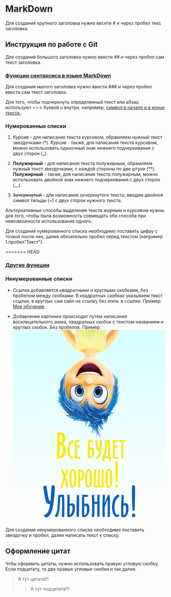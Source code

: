 # MarkDown 

Для создания крупного заголовка нужно ввсети # и через пробел текс заголовка.

## Инструкция по работе с Git 

Для создания большого заголовка нужно ввести ## и через пробел сам текст заголовка.

### <u> Функции синтаксиса в языке MarkDown </u>
 
Для создания малого заголовка нужно ввести ### и через пробел ввести сам текст заголовка.

Для того, чтобы подчеркнуть определенный текст или абзац используют <> с буквой u внутри, например, <u> символ в начале и в конце текста </u>.

### Нумерованные списки
1. *Курсив* - для написания текста курсивом, обрамляем нужный текст звездочками (*). _Курсив_ - также, для написания текста курсивом, можно использовать одиночный знак нижнего подчеркивания с двух сторон (_).

2. **Полужирный** - для написания текста полужирным, обрамляем нужный текст звездочками, с каждой стороны по две штуки (**).
 __Полужирный__ - также, для написания текста полужирным, можно использовать двойной знак нижнего подчеркивания с двух сторон (__).

3. ~~Зачеркнутый~~ - для написания зачеркнутого текста, вводим двойной символ тильды (~) с двух сторон нужного текста.

Альтернативные способы выделения текста жирным и курсивом нужны для того, чтобы была возможность совмещать оба способа при невозможности использования одного.

Для создания нумерованного списка необходимо поставить цифру с точкой после нее, далее обязательно пробел перед текстом (например 1.пробел"Текст").

<<<<<<< HEAD
### <u> Другие функции </u>
### Ненумерованные списки


* Ссылка добавляется квадратными и круглыми скобками, без пробелом между скобками. В квадратных скобках указываем текст ссылки, в круглых сам сайл на ссылку без www. в ссылке. Пример: [Мое обучение](https://gb.ru).

* Добавление картинки происходит путем написания восклицательного знака, квадратных скобок с текстом-названием и круглых скобок. Без пробелов. Пример:
 ![Улыбнись!](pozitivnye_kartinki_2.jpg)


 Для создания ненумерованного списка необходимо поставить звездочку и пробел, далее написать текст к списку.


## Оформление цитат

Чтбы оформить цитаты, нужно использовать правую угловую скобку. Если подцитату, то две правые угловые скобки и так далее.
> А тут цитата!!!
>> А тут подцитата!!!

